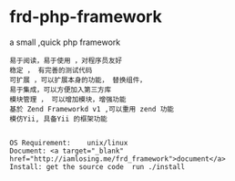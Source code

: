 # frd-php-framework
  a small ,quick php framework


    易于阅读，易于使用 ，对程序员友好
    稳定 ， 有完善的测试代码
    可扩展 ，可以扩展本身的功能， 替换组件，
    易于集成，可以方便加入第三方库
    模块管理 ， 可以增加模块，增强功能
    基於 Zend Frameworkd v1 ,可以重用 zend 功能
    模仿Yii, 具备Yii 的框架功能


    OS Requirement:    unix/linux
    Document: <a target="_blank" href="http://iamlosing.me/frd_framework">document</a>
    Install: get the source code  run ./install
